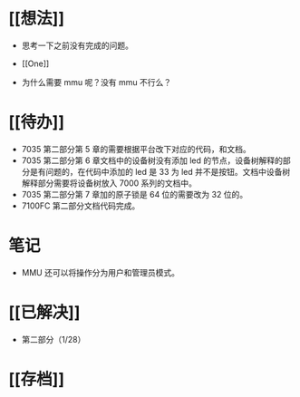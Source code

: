 # [[想法]]
- 思考一下之前没有完成的问题。
- [[One]]

- 为什么需要 mmu 呢？没有 mmu 不行么？
# [[待办]]
- 7035 第二部分第 5 章的需要根据平台改下对应的代码，和文档。
- 7035 第二部分第 6 章文档中的设备树没有添加 led 的节点，设备树解释的部分是有问题的，在代码中添加的 led 是 33 为 led 并不是按钮。文档中设备树解释部分需要将设备树放入 7000 系列的文档中。
- 7035 第二部分第 7 章加的原子锁是 64 位的需要改为 32 位的。
- 7100FC 第二部分文档代码完成。

# 笔记
- MMU 还可以将操作分为用户和管理员模式。

# [[已解决]]
- 第二部分（1/28）

# [[存档]]